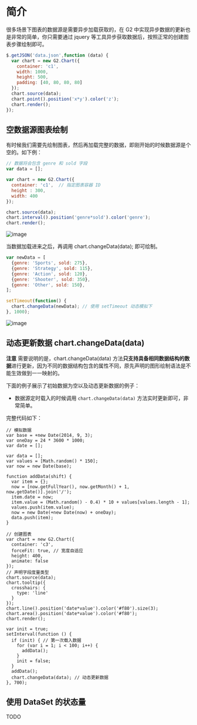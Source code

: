 <!--
index: 18
title: 数据异步加载与动态更新
resource:
  jsFiles:
    - ${url.dataSet}
    - ${url.g2}
-->

# 简介

很多场景下图表的数据源是需要异步加载获取的，在 G2 中实现异步数据的更新也是非常的简单，你只需要通过 jquery 等工具异步获取数据后，按照正常的创建图表步骤绘制即可。

```js
$.getJSON('data.json',function (data) {
  var chart = new G2.Chart({
    container: 'c1',
    width: 1000,
    height: 500,
    padding: [40, 80, 80, 80]
  });
  chart.source(data);
  chart.point().position('x*y').color('z');
  chart.render();
});
```

## 空数据源图表绘制

有时候我们需要先绘制图表，然后再加载完整的数据，即刚开始的时候数据源是个空的。如下例：

```js
// 数据将会包含 genre 和 sold 字段
var data = [];

var chart = new G2.Chart({
  container: 'c1',  // 指定图表容器 ID
  height : 300,
  width: 400
});

chart.source(data);
chart.interval().position('genre*sold').color('genre');
chart.render();
```

![image](https://zos.alipayobjects.com/skylark/f8f8e93d-795f-448c-8266-2de812c9b6b1/attach/2378/b69c3a292a44a307/image.png)

当数据加载进来之后，再调用 chart.changeData(data); 即可绘制。

```js
var newData = [
  {genre: 'Sports', sold: 275},
  {genre: 'Strategy', sold: 115},
  {genre: 'Action', sold: 120},
  {genre: 'Shooter', sold: 350},
  {genre: 'Other', sold: 150},
];

setTimeout(function() {
  chart.changeData(newData); // 使用 setTimeout 动态模拟下
}, 1000);
```

![image](https://zos.alipayobjects.com/skylark/bd3effe5-d3c9-4227-afeb-f9393a5a9db4/attach/2378/c6e760a5197d9fb1/image.png)

## 动态更新数据 chart.changeData(data)

**注意** 
需要说明的是，chart.changeData(data) 方法**只支持具备相同数据结构的数据**进行更新，因为不同的数据结构包含的属性不同，原先声明的图形绘制语法是不能生效做到一一映射的。

下面的例子展示了初始数据为空以及动态更新数据的例子：

- 数据源定时载入的时候调用 `chart.changeData(data)` 方法实时更新即可，非常简单。

<div id="c3"></div>

完整代码如下：

```js+
// 模拟数据
var base = +new Date(2014, 9, 3);
var oneDay = 24 * 3600 * 1000;
var date = [];

var data = [];
var values = [Math.random() * 150];
var now = new Date(base);

function addData(shift) {
  var item = {};
  now = [now.getFullYear(), now.getMonth() + 1, now.getDate()].join('/');
  item.date = now;
  item.value = (Math.random() - 0.4) * 10 + values[values.length - 1];
  values.push(item.value);
  now = new Date(+new Date(now) + oneDay);
  data.push(item);
}

// 创建图表
var chart = new G2.Chart({
  container: 'c3',
  forceFit: true, // 宽度自适应
  height: 400,
  animate: false
});
// 声明字段度量类型
chart.source(data);
chart.tooltip({
  crosshairs: {
    type: 'line'
  }
});
chart.line().position('date*value').color('#f80').size(3);
chart.area().position('date*value').color('#f80');
chart.render();

var init = true;
setInterval(function () {
  if (init) { // 第一次载入数据
    for (var i = 1; i < 100; i++) {
      addData();
    }
    init = false;
  }
  addData();
  chart.changeData(data); // 动态更新数据
}, 700);
```

## 使用 DataSet 的状态量

TODO
